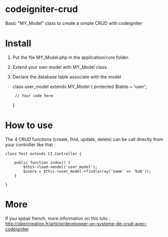 codeigniter-crud
================

Basic "MY_Model" class to create a simple CRUD with codeigniter


Install
==

1. Put the file MY_Model.php in the application/core folder.

2. Extend your own model with MY_Model class.

3. Declare the database table associate with the model

	class user_model extends MY_Model {
	protected $table = 'user';
		
		// Your code here
	}
	


How to use
==

The 4 CRUD functions (create, find, update, delete) can be call directly from your controller like that :

	class Test extends CI_Controller {
	
		public function index() {
			$this->load->model('user_model');
			$users = $this->user_model->find(array('name' => 'bob'));
		}
	
	}


More
==

If you speak french, more information on this tuto : http://deercreation.fr/article/developper-un-systeme-de-crud-avec-codeigniter
